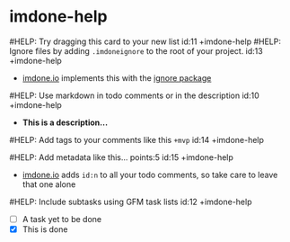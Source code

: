 imdone-help
====
#HELP: Try dragging this card to your new list id:11 +imdone-help
#HELP: Ignore files by adding `.imdoneignore` to the root of your project. id:13 +imdone-help
- [imdone.io](https://imdone.io) implements this with the [ignore package](https://www.npmjs.com/package/ignore)

#HELP: Use markdown in todo comments or in the description id:10 +imdone-help
- **This is a description...**

#HELP: Add tags to your comments like this `+mvp` id:14 +imdone-help

#HELP: Add metadata like this... points:5 id:15 +imdone-help
- [imdone.io](https://imdone.io) adds `id:n` to all your todo comments, so take care to leave that one alone

#HELP: Include subtasks using GFM task lists id:12 +imdone-help
- [ ] A task yet to be done
- [x] This is done
